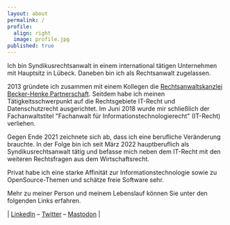 ```yaml
---
layout: about
permalink: /
profile:
  align: right
  image: profile.jpg
published: true
---
```


Ich bin Syndikusrechtsanwalt in einem international tätigen Unternehmen mit Hauptsitz in Lübeck. Daneben bin ich als Rechtsanwalt zugelassen.

2013 gründete ich zusammen mit einem Kollegen die [Rechtsanwaltskanzlei Becker-Henke Partnerschaft](<https://becker-henke.de>). Seitdem habe ich meinen Tätigkeitsschwerpunkt auf die Rechtsgebiete IT-Recht und Datenschutzrecht ausgerichtet. Im Juni 2018 wurde mir schließlich der Fachanwaltstitel "Fachanwalt für Informationstechnologierecht" (IT-Recht) verliehen.

Gegen Ende 2021 zeichnete sich ab, dass ich eine berufliche Veränderung brauchte. In der Folge bin ich seit März 2022 hauptberuflich als Syndikusrechtsanwalt tätig und befasse mich neben dem IT-Recht mit den weiteren Rechtsfragen aus dem Wirtschaftsrecht.

Privat habe ich eine starke Affinität zur Informationstechnologie sowie zu OpenSource-Themen und schätze freie Software sehr.

Mehr zu meiner Person und meinem Lebenslauf können Sie unter den folgenden Links erfahren.

| [LinkedIn](<https://www.linkedin.com/in/becker-tim/>) – [Twitter](<https://twitter.com/ra_tbecker>) – <a rel="me" href="https://digitalcourage.social/@timbecker">Mastodon</a> | 
